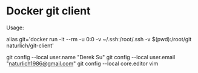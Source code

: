 # Docker git client

Usage:

alias git='docker run -it --rm -u 0:0 -v ~/.ssh:/root/.ssh -v $(pwd):/root/git naturlich/git-client'

git config --local user.name "Derek Su"
git config --local user.email "naturlich1986@gmail.com"
git config --local core.editor vim
